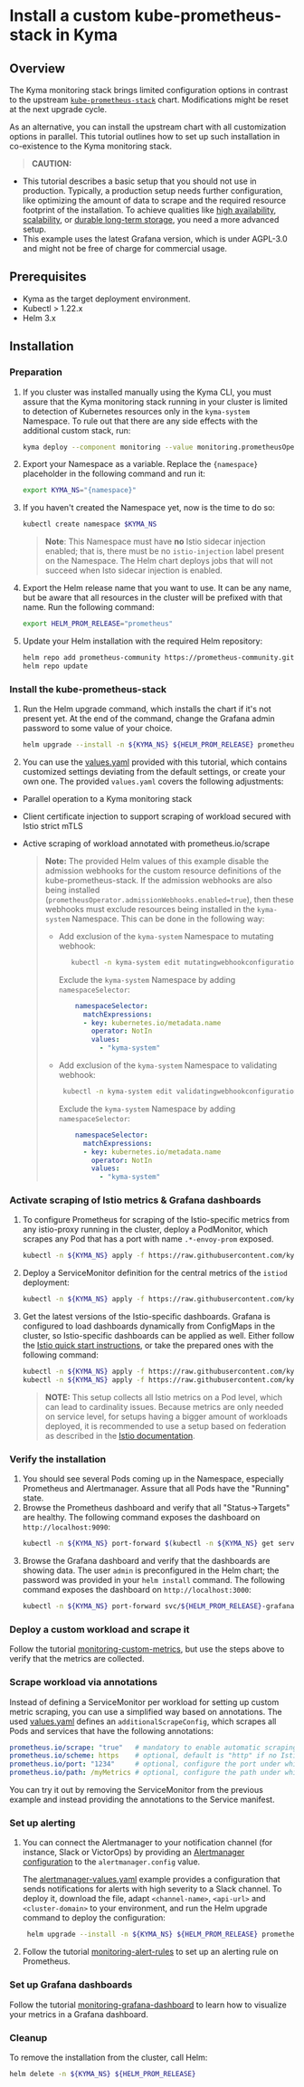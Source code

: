 # Install a custom kube-prometheus-stack in Kyma

## Overview

The Kyma monitoring stack brings limited configuration options in contrast to the upstream [`kube-prometheus-stack`](https://github.com/prometheus-community/helm-charts/blob/main/charts/kube-prometheus-stack) chart. Modifications might be reset at the next upgrade cycle.

As an alternative, you can install the upstream chart with all customization options in parallel. This tutorial outlines how to set up such installation in co-existence to the Kyma monitoring stack.

> **CAUTION:**
- This tutorial describes a basic setup that you should not use in production. Typically, a production setup needs further configuration, like optimizing the amount of data to scrape and the required resource footprint of the installation. To achieve qualities like [high availability](https://prometheus.io/docs/introduction/faq/#can-prometheus-be-made-highly-available), [scalability](https://prometheus.io/docs/introduction/faq/#i-was-told-prometheus-doesnt-scale), or [durable long-term storage](https://prometheus.io/docs/operating/integrations/#remote-endpoints-and-storage), you need a more advanced setup.
- This example uses the latest Grafana version, which is under AGPL-3.0 and might not be free of charge for commercial usage.

## Prerequisites

- Kyma as the target deployment environment.
- Kubectl > 1.22.x
- Helm 3.x

## Installation

### Preparation
1. If you cluster was installed manually using the Kyma CLI, you must assure that the Kyma monitoring stack running in your cluster is limited to detection of Kubernetes resources only in the `kyma-system` Namespace. To rule out that there are any side effects with the additional custom stack, run:
    ```bash
    kyma deploy --component monitoring --value monitoring.prometheusOperator.namespaces.releaseNamespace=true
    ```

1. Export your Namespace as a variable. Replace the `{namespace}` placeholder in the following command and run it:

    ```bash
    export KYMA_NS="{namespace}"
    ```
1. If you haven't created the Namespace yet, now is the time to do so:
    ```bash
    kubectl create namespace $KYMA_NS
    ```
   >**Note**: This Namespace must have **no** Istio sidecar injection enabled; that is, there must be no `istio-injection` label present on the Namespace. The Helm chart deploys jobs that will not succeed when Isto sidecar injection is enabled.

1. Export the Helm release name that you want to use. It can be any name, but be aware that all resources in the cluster will be prefixed with that name. Run the following command:
    ```bash
    export HELM_PROM_RELEASE="prometheus"
    ```

1. Update your Helm installation with the required Helm repository:

    ```bash
    helm repo add prometheus-community https://prometheus-community.github.io/helm-charts
    helm repo update
    ```

### Install the kube-prometheus-stack

1. Run the Helm upgrade command, which installs the chart if it's not present yet. At the end of the command, change the Grafana admin password to some value of your choice.
    ```bash
    helm upgrade --install -n ${KYMA_NS} ${HELM_PROM_RELEASE} prometheus-community/kube-prometheus-stack -f https://raw.githubusercontent.com/kyma-project/examples/main/prometheus/values.yaml --set grafana.adminPassword=myPwd
    ```

2. You can use the [values.yaml](./values.yaml) provided with this tutorial, which contains customized settings deviating from the default settings, or create your own one.
The provided `values.yaml` covers the following adjustments:
- Parallel operation to a Kyma monitoring stack
- Client certificate injection to support scraping of workload secured with Istio strict mTLS
- Active scraping of workload annotated with prometheus.io/scrape

    >**Note:** The provided Helm values of this example disable the admission webhooks for the custom resource definitions of the kube-prometheus-stack. If the admission webhooks are also being installed (`prometheusOperator.admissionWebhooks.enabled=true`), then these webhooks must exclude resources being installed in the `kyma-system` Namespace. This can be done in the following way:
    >    -  Add exclusion of the `kyma-system` Namespace to mutating webhook:
    >        ```bash
    >           kubectl -n kyma-system edit mutatingwebhookconfigurations ${HELM_RELEASE}-kube-prometheus-admission
    >        ```
    >        Exclude the `kyma-system` Namespace by adding `namespaceSelector`:
    >        ```yaml
    >            namespaceSelector:
    >              matchExpressions:
    >              - key: kubernetes.io/metadata.name
    >                operator: NotIn
    >                values:
    >                  - "kyma-system"
    >        ```
    >   - Add exclusion of the `kyma-system` Namespace to validating webhook:
    >        ```bash
    >         kubectl -n kyma-system edit validatingwebhookconfigurations ${HELM_RELEASE}-kube-prometheus-admission
    >        ```
    >        Exclude the `kyma-system` Namespace by adding `namespaceSelector`:
    >        ```yaml
    >            namespaceSelector:
    >              matchExpressions:
    >              - key: kubernetes.io/metadata.name
    >                operator: NotIn
    >                values:
    >                  - "kyma-system"
    >        ```


### Activate scraping of Istio metrics & Grafana dashboards

1. To configure Prometheus for scraping of the Istio-specific metrics from any istio-proxy running in the cluster, deploy a PodMonitor, which scrapes any Pod that has a port with name `.*-envoy-prom` exposed.

    ```bash
    kubectl -n ${KYMA_NS} apply -f https://raw.githubusercontent.com/kyma-project/examples/main/prometheus/istio/podmonitor-istio-proxy.yaml
    ```

2. Deploy a ServiceMonitor definition for the central metrics of the `istiod` deployment:

    ```bash
    kubectl -n ${KYMA_NS} apply -f https://raw.githubusercontent.com/kyma-project/examples/main/prometheus/istio/servicemonitor-istiod.yaml
    ```

3. Get the latest versions of the Istio-specific dashboards.
   Grafana is configured to load dashboards dynamically from ConfigMaps in the cluster, so Istio-specific dashboards can be applied as well.
   Either follow the [Istio quick start instructions](https://istio.io/latest/docs/ops/integrations/grafana/#option-1-quick-start), or take the prepared ones with the following command:

    ```bash
    kubectl -n ${KYMA_NS} apply -f https://raw.githubusercontent.com/kyma-project/examples/main/prometheus/istio/configmap-istio-grafana-dashboards.yaml
    kubectl -n ${KYMA_NS} apply -f https://raw.githubusercontent.com/kyma-project/examples/main/prometheus/istio/configmap-istio-services-grafana-dashboards.yaml
    ```

   > **NOTE:** This setup collects all Istio metrics on a Pod level, which can lead to cardinality issues. Because  metrics are only needed on service level, for setups having a bigger amount of workloads deployed, it is recommended to use a setup based on federation as described in the [Istio documentation](https://istio.io/latest/docs/ops/best-practices/observability/#using-prometheus-for-production-scale-monitoring).

### Verify the installation

1. You should see several Pods coming up in the Namespace, especially Prometheus and Alertmanager. Assure that all Pods have the "Running" state.
2. Browse the Prometheus dashboard and verify that all "Status->Targets" are healthy. The following command exposes the dashboard on `http://localhost:9090`:
   ```bash
   kubectl -n ${KYMA_NS} port-forward $(kubectl -n ${KYMA_NS} get service -l app=kube-prometheus-stack-prometheus -oname) 9090
   ```
3. Browse the Grafana dashboard and verify that the dashboards are showing data. The user `admin` is preconfigured in the Helm chart; the password was provided in your `helm install` command. The following command exposes the dashboard on `http://localhost:3000`:
   ```bash
   kubectl -n ${KYMA_NS} port-forward svc/${HELM_PROM_RELEASE}-grafana 3000:80
   ```

### Deploy a custom workload and scrape it

Follow the tutorial [monitoring-custom-metrics](./monitoring-custom-metrics/), but use the steps above to verify that the metrics are collected.

### Scrape workload via annotations

Instead of defining a ServiceMonitor per workload for setting up custom metric scraping, you can use a simplified way based on annotations. The used [values.yaml](./values.yaml) defines an `additionalScrapeConfig`, which  scrapes all Pods and services that have the following annotations:

```yaml
prometheus.io/scrape: "true"   # mandatory to enable automatic scraping
prometheus.io/scheme: https    # optional, default is "http" if no Istio sidecar is used. When using a sidecar (Pod has label `security.istio.io/tlsMode=istio`), the default is "https". Use "https" to scrape workloads using Istio client certificates.
prometheus.io/port: "1234"     # optional, configure the port under which the metrics are exposed
prometheus.io/path: /myMetrics # optional, configure the path under which the metrics are exposed
```

You can try it out by removing the ServiceMonitor from the previous example and instead providing the annotations to the Service manifest.

### Set up alerting

1. You can connect the Alertmanager to your notification channel (for instance, Slack or VictorOps) by providing an [Alertmanager configuration](https://prometheus.io/docs/alerting/latest/configuration/#configuration-file) to the `alertmanager.config` value.

   The [alertmanager-values.yaml](./alertmanager-values.yaml) example provides a configuration that sends notifications for alerts with high severity to a Slack channel. To deploy it, download the file, adapt `<channel-name>`, `<api-url>` and `<cluster-domain>` to your environment, and run the Helm upgrade command to deploy the configuration:
   ```bash
    helm upgrade --install -n ${KYMA_NS} ${HELM_PROM_RELEASE} prometheus-community/kube-prometheus-stack -f https://raw.githubusercontent.com/kyma-project/examples/main/prometheus/values.yaml -f ./alertmanager-values.yaml --set grafana.adminPassword=myPwd
   ```

2. Follow the tutorial [monitoring-alert-rules](./monitoring-alert-rules/) to set up an alerting rule on Prometheus.

### Set up Grafana dashboards

Follow the tutorial [monitoring-grafana-dashboard](./monitoring-grafana-dashboard) to learn how to visualize your metrics in a Grafana dashboard.

### Cleanup

To remove the installation from the cluster, call Helm:

```bash
helm delete -n ${KYMA_NS} ${HELM_PROM_RELEASE}
```

